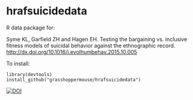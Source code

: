 # hrafsuicidedata
R data package for:

Syme KL, Garfield ZH and Hagen EH. Testing the bargaining vs. inclusive fitness models of suicidal behavior against the ethnographic record. http://dx.doi.org/10.1016/j.evolhumbehav.2015.10.005

To install:

    library(devtools)
    install_github("grasshoppermouse/hrafsuicidedata")

[![DOI](https://zenodo.org/badge/doi/10.5281/zenodo.30983.svg)](http://dx.doi.org/10.5281/zenodo.30983)